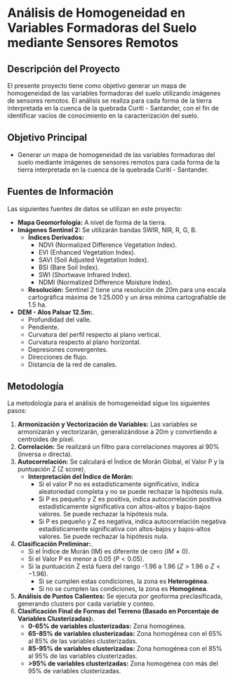 # Análisis de Homogeneidad en Variables Formadoras del Suelo mediante Sensores Remotos

## Descripción del Proyecto

El presente proyecto tiene como objetivo generar un mapa de homogeneidad de las variables formadoras del suelo utilizando imágenes de sensores remotos. El análisis se realiza para cada forma de la tierra interpretada en la cuenca de la quebrada Curití - Santander, con el fin de identificar vacíos de conocimiento en la caracterización del suelo.

## Objetivo Principal

* Generar un mapa de homogeneidad de las variables formadoras del suelo mediante imágenes de sensores remotos para cada forma de la tierra interpretada en la cuenca de la quebrada Curití - Santander.

## Fuentes de Información

Las siguientes fuentes de datos se utilizan en este proyecto:

* **Mapa Geomorfología:** A nivel de forma de la tierra.
* **Imágenes Sentinel 2:** Se utilizarán bandas SWIR, NIR, R, G, B.
    * **Índices Derivados:**
        * NDVI (Normalized Difference Vegetation Index).
        * EVI (Enhanced Vegetation Index).
        * SAVI (Soil Adjusted Vegetation Index).
        * BSI (Bare Soil Index).
        * SWI (Shortwave Infrared Index).
        * NDMI (Normalized Difference Moisture Index).
    * **Resolución:** Sentinel 2 tiene una resolución de 20m para una escala cartográfica máxima de 1:25.000 y un área mínima cartografiable de 1.5 ha.
* **DEM - Alos Palsar 12.5m:**.
    * Profundidad del valle.
    * Pendiente.
    * Curvatura del perfil respecto al plano vertical.
    * Curvatura respecto al plano horizontal.
    * Depresiones convergentes.
    * Direcciones de flujo.
    * Distancia de la red de canales.

## Metodología

La metodología para el análisis de homogeneidad sigue los siguientes pasos:

1.  **Armonización y Vectorización de Variables:** Las variables se armonizarán y vectorizarán, generalizándose a 20m y convirtiendo a centroides de píxel.
2.  **Correlación:** Se realizará un filtro para correlaciones mayores al 90% (inversa o directa).
3.  **Autocorrelación:** Se calculará el Índice de Morán Global, el Valor P y la puntuación Z (Z score).
    * **Interpretación del Índice de Morán:**
        * Si el valor P no es estadísticamente significativo, indica aleatoriedad completa y no se puede rechazar la hipótesis nula.
        * Si P es pequeño y Z es positiva, indica autocorrelación positiva estadísticamente significativa con altos-altos y bajos-bajos valores. Se puede rechazar la hipótesis nula.
        * Si P es pequeño y Z es negativa, indica autocorrelación negativa estadísticamente significativa con altos-bajos y bajos-altos valores. Se puede rechazar la hipótesis nula.
4.  **Clasificación Preliminar:**.
    * Si el Índice de Morán (IM) es diferente de cero ($IM \neq 0$).
    * Si el Valor P es menor a 0.05 ($P < 0.05$).
    * Si la puntuación Z está fuera del rango -1.96 a 1.96 ($Z > 1.96$ o $Z < -1.96$).
        * Si se cumplen estas condiciones, la zona es **Heterogénea**.
        * Si no se cumplen las condiciones, la zona es **Homogénea**.
5.  **Análisis de Puntos Calientes:** Se ejecuta por geoforma preclasificada, generando clusters por cada variable y conteo.
6.  **Clasificación Final de Formas del Terreno (Basado en Porcentaje de Variables Clusterizadas):**.
    * **0-65% de variables clusterizadas:** Zona homogénea.
    * **65-85% de variables clusterizadas:** Zona homogénea con el 65% al 85% de las variables clusterizadas.
    * **85-95% de variables clusterizadas:** Zona homogénea con el 85% al 95% de las variables clusterizadas.
    * **>95% de variables clusterizadas:** Zona homogénea con más del 95% de variables clusterizadas.
